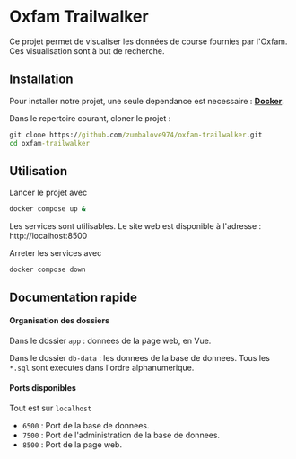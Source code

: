 # Oxfam Trailwalker

Ce projet permet de visualiser les données de course fournies par l'Oxfam.
Ces visualisation sont à but de recherche.

## Installation

Pour installer notre projet, une seule dependance est necessaire : **[Docker](https://docs.docker.com/desktop/)**.

Dans le repertoire courant, cloner le projet :
```cmd
git clone https://github.com/zumbalove974/oxfam-trailwalker.git
cd oxfam-trailwalker
```

## Utilisation

Lancer le projet avec 
```cmd
docker compose up &
```

Les services sont utilisables.
Le site web est disponible à l'adresse : http://localhost:8500

Arreter les services avec 
```cmd
docker compose down
```

## Documentation rapide

#### Organisation des dossiers

Dans le dossier `app` : donnees de la page web, en Vue.

Dans le dossier `db-data` : les donnees de la base de donnees. Tous les `*.sql` sont executes dans l'ordre alphanumerique.

#### Ports disponibles

Tout est sur `localhost`

- `6500` : Port de la base de donnees.
- `7500` : Port de l'administration de la base de donnees.
- `8500` : Port de la page web.